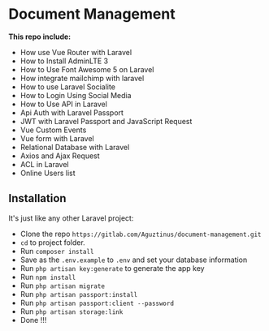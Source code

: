 # Document Management

<b> This repo include: </b>

-   How use Vue Router with Laravel
-   How to Install AdminLTE 3
-   How to Use Font Awesome 5 on Laravel
-   How integrate mailchimp with laravel
-   How to use Laravel Socialite
-   How to Login Using Social Media
-   How to Use API in Laravel
-   Api Auth with Laravel Passport
-   JWT with Laravel Passport and JavaScript Request
-   Vue Custom Events
-   Vue form with Laravel
-   Relational Database with Laravel
-   Axios and Ajax Request
-   ACL in Laravel
-   Online Users list

## Installation

It's just like any other Laravel project:

-   Clone the repo `https://gitlab.com/Aguztinus/document-management.git`
-   `cd` to project folder.
-   Run `composer install`
-   Save as the `.env.example` to `.env` and set your database information
-   Run `php artisan key:generate` to generate the app key
-   Run `npm install`
-   Run `php artisan migrate`
-   Run `php artisan passport:install`
-   Run `php artisan passport:client --password`
-   Run `php artisan storage:link`
-   Done !!!
